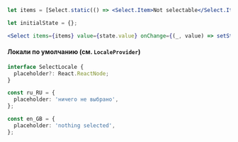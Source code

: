 ```jsx
let items = [Select.static(() => <Select.Item>Not selectable</Select.Item>), 'One', 'Two', 'Three', Select.SEP, 'Four'];

let initialState = {};

<Select items={items} value={state.value} onChange={(_, value) => setState({ value })} />;
```

#### Локали по умолчанию (см. `LocaleProvider`)

```typescript
interface SelectLocale {
  placeholder?: React.ReactNode;
}

const ru_RU = {
  placeholder: 'ничего не выбрано',
};

const en_GB = {
  placeholder: 'nothing selected',
};
```

